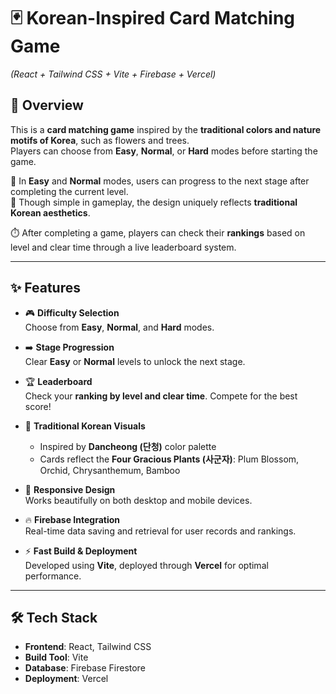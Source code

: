 # 🃏 Korean-Inspired Card Matching Game

_(React + Tailwind CSS + Vite + Firebase + Vercel)_

## 📌 Overview

This is a **card matching game** inspired by the **traditional colors and nature motifs of Korea**, such as flowers and trees.  
Players can choose from **Easy**, **Normal**, or **Hard** modes before starting the game.

🪷 In **Easy** and **Normal** modes, users can progress to the next stage after completing the current level.  
🌿 Though simple in gameplay, the design uniquely reflects **traditional Korean aesthetics**.

⏱️ After completing a game, players can check their **rankings** based on level and clear time through a live leaderboard system.

---

## ✨ Features

- 🎮 **Difficulty Selection**  
  Choose from **Easy**, **Normal**, and **Hard** modes.

- ➡️ **Stage Progression**  
  Clear **Easy** or **Normal** levels to unlock the next stage.

- 🏆 **Leaderboard**  
  Check your **ranking by level and clear time**. Compete for the best score!

- 🎨 **Traditional Korean Visuals**

  - Inspired by **Dancheong (단청)** color palette
  - Cards reflect the **Four Gracious Plants (사군자)**: Plum Blossom, Orchid, Chrysanthemum, Bamboo

- 📱 **Responsive Design**  
  Works beautifully on both desktop and mobile devices.

- 🔥 **Firebase Integration**  
  Real-time data saving and retrieval for user records and rankings.

- ⚡ **Fast Build & Deployment**  
  Developed using **Vite**, deployed through **Vercel** for optimal performance.

---

## 🛠 Tech Stack

- **Frontend**: React, Tailwind CSS
- **Build Tool**: Vite
- **Database**: Firebase Firestore
- **Deployment**: Vercel

